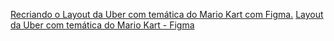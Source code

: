 [Recriando o Layout da Uber com temática do Mario Kart com Figma.](https://web.dio.me/lab/recriando-o-layout-da-uber-com-tematica-do-mario-kart-com-figma/learning/a98ac236-9183-4896-a38e-1a6bf37609e5)
[Layout da Uber com temática do Mario Kart - Figma](https://www.figma.com/file/boeqOfcsFQgQfQtEKLTEJ2/Uber---Mario-Kart---DIO)
